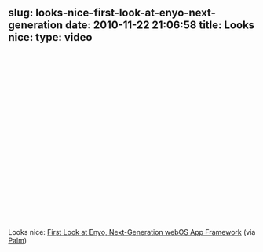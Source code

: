 slug: looks-nice-first-look-at-enyo-next-generation
date: 2010-11-22 21:06:58
title: Looks nice: 
type: video
---

<object width="425" height="344"><param name="movie" value="http://www.youtube.com/v/nsZX2dJW5Ss?fs=1"></param><param name="allowFullScreen" value="true"></param><param name="allowscriptaccess" value="always"></param><embed src="http://www.youtube.com/v/nsZX2dJW5Ss?fs=1" type="application/x-shockwave-flash" width="425" height="344" allowscriptaccess="always" allowfullscreen="true"></embed></object>

Looks nice: [First Look at Enyo, Next-Generation webOS App Framework](http://www.youtube.com/watch?v=nsZX2dJW5Ss&feature=player_embedded) (via [Palm](http://youtube.com/user/Palm))
